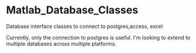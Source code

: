 Matlab_Database_Classes
=======================

Database interface classes to connect to postgres,access, excel

Currently, only the connection to postgres is useful. I'm looking to extend to multiple databases across multiple platforms.
